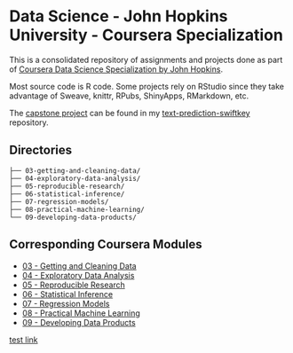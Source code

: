 # Data Science - John Hopkins University - Coursera Specialization 

This is a consolidated repository of assignments and projects done as part of [Coursera Data Science Specialization by John Hopkins](https://www.coursera.org/specializations/jhu-data-science).

Most source code is R code. Some projects rely on RStudio since they take advantage of Sweave, knittr, RPubs, ShinyApps, RMarkdown, etc.

The [capstone project](https://www.coursera.org/learn/data-science-project) can be found in my [text-prediction-swiftkey](https://github.com/bmaingret/text-prediction-swiftkey) repository.

## Directories 
    ├── 03-getting-and-cleaning-data/ 
    ├── 04-exploratory-data-analysis/ 
    ├── 05-reproducible-research/ 
    ├── 06-statistical-inference/ 
    ├── 07-regression-models/ 
    ├── 08-practical-machine-learning/ 
    └── 09-developing-data-products/ 

## Corresponding Coursera Modules

* [03 - Getting and Cleaning Data](https://www.coursera.org/learn/data-cleaning?specialization=jhu-data-science)
* [04 - Exploratory Data Analysis](https://www.coursera.org/learn/exploratory-data-analysis?specialization=jhu-data-science)
* [05 - Reproducible Research](https://www.coursera.org/learn/reproducible-research)
* [06 - Statistical Inference](https://www.coursera.org/learn/statistical-inference)
* [07 - Regression Models](https://www.coursera.org/learn/regression-models)
* [08 - Practical Machine Learning](https://www.coursera.org/learn/practical-machine-learning)
* [09 - Developing Data Products](https://www.coursera.org/learn/data-products)


[test link](09-developing-data-products\02-week3-assignement\fran)
